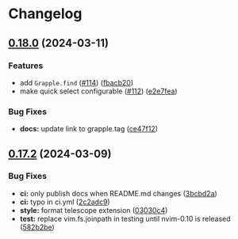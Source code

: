 # Changelog

## [0.18.0](https://github.com/cbochs/grapple.nvim/compare/v0.17.2...v0.18.0) (2024-03-11)


### Features

* add `Grapple.find` ([#114](https://github.com/cbochs/grapple.nvim/issues/114)) ([fbacb20](https://github.com/cbochs/grapple.nvim/commit/fbacb204370594a1bc9d28677c179928adb0d834))
* make quick select configurable ([#112](https://github.com/cbochs/grapple.nvim/issues/112)) ([e2e7fea](https://github.com/cbochs/grapple.nvim/commit/e2e7feab1285e04da42f1af7d04627b5f65d0624))


### Bug Fixes

* **docs:** update link to grapple.tag ([ce47f12](https://github.com/cbochs/grapple.nvim/commit/ce47f12e47c00dd633af1168d25365bd60cb7df3))

## [0.17.2](https://github.com/cbochs/grapple.nvim/compare/v0.17.1...v0.17.2) (2024-03-09)


### Bug Fixes

* **ci:** only publish docs when README.md changes ([3bcbd2a](https://github.com/cbochs/grapple.nvim/commit/3bcbd2ae5b0a14f74271a20ad809ea27a008313a))
* **ci:** typo in ci.yml ([2c2adc9](https://github.com/cbochs/grapple.nvim/commit/2c2adc9888cb5e3d00f6e5fd67a84479ab170f67))
* **style:** format telescope extension ([03030c4](https://github.com/cbochs/grapple.nvim/commit/03030c43567672b18dadc9c053a51060a043ed7d))
* **test:** replace vim.fs.joinpath in testing until nvim-0.10 is released ([582b2be](https://github.com/cbochs/grapple.nvim/commit/582b2beb68a115bf3609beb8456777e8f0f3303d))
